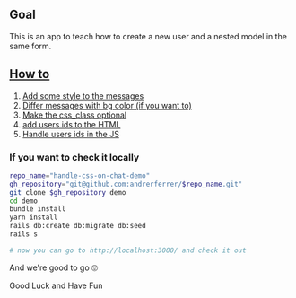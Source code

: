 ## Goal
This is an app to teach how to create a new user and a nested model in the same form.


## [How to](https://github.com/andrerferrer/handle-css-on-chat-demo/commits/master)

1. [Add some style to the messages](https://github.com/andrerferrer/handle-css-on-chat-demo/commit/7d759a705435584c56dc2585599d5a38e469ed6e)
1. [Differ messages with bg color (if you want to)](https://github.com/andrerferrer/handle-css-on-chat-demo/commit/4b1f46d58cd9231e598a0a87ecb3b633a8c63ba5)
1. [Make the css_class optional](https://github.com/andrerferrer/handle-css-on-chat-demo/commit/af2fa723ca0f685db2553a9ee304b754fb6c29c2)
1. [add users ids to the HTML](https://github.com/andrerferrer/handle-css-on-chat-demo/commit/3599cd75ff58bc3959d70e80cd30234bd96f07ae)
1. [Handle users ids in the JS](https://github.com/andrerferrer/handle-css-on-chat-demo/commit/394195f379b3975d0ebfb0bbd8229b52c205ad70)

### If you want to check it locally
```sh
repo_name="handle-css-on-chat-demo"
gh_repository="git@github.com:andrerferrer/$repo_name.git"
git clone $gh_repository demo
cd demo
bundle install
yarn install
rails db:create db:migrate db:seed
rails s

# now you can go to http://localhost:3000/ and check it out
```


And we're good to go 🤓

Good Luck and Have Fun
